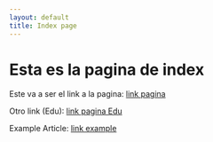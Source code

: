 ```yaml
---
layout: default
title: Index page
---
```


# Esta es la pagina de index

Este va a ser el link a la pagina: [link pagina](./markdown.md)

Otro link (Edu): [link pagina Edu](./Documentation/MarkdownGuidelines.md)

Example Article: [link example](./Documentation/ArticleExample.md)

